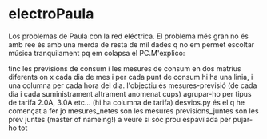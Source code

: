 # electroPaula
Los problemas de Paula con la red eléctrica.
El problema més gran no és amb ree és amb una merda de resta de mil dades q no em permet escoltar música tranquilament pq em colapsa el PC.M'explico:

tinc les previsions de consum i les mesures de consum en dos matrius diferents on x cada dia de mes i per cada punt de consum hi ha una linia, i una columna per cada hora del dia.
l'objectiu és mesures-previsió (de cada dia i cada suministrament altrament anomenat cups)
agrupar-ho per tipus de tarifa 2.0A, 3.0A etc... (hi ha columna de tarifa)
desvios.py és el q he començat a fer jo
mesures_netes son les mesures 
previsions_juntes son les prev juntes (master of nameing!)
a veure si sóc prou espavilada per pujar-ho tot
